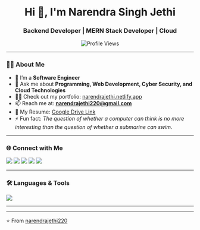 <h1 align="center">Hi 👋, I'm Narendra Singh Jethi</h1>
<h3 align="center">Backend Developer | MERN Stack Developer | Cloud </h3>

<p align="center">
  <img src="https://komarev.com/ghpvc/?username=narendrajethi220&label=Profile%20Views&color=0e75b6&style=flat" alt="Profile Views" />
<!--   <a href="https://github.com/ryo-ma/github-profile-trophy"><img src="https://github-profile-trophy.vercel.app/?username=narendrajethi220&theme=onedark&margin-w=10&margin-h=10&column=7" alt="Trophies" /></a> -->
</p>

---

### 👨‍💻 About Me  
- 🌱 I’m a **Software Engineer**  
- 💬 Ask me about **Programming, Web Development, Cyber Security, and Cloud Technologies**  
- 👨‍💻 Check out my portfolio: [narendrajethi.netlify.app](https://narendrajethi.netlify.app/)  
- 📫 Reach me at: **narendrajethi220@gmail.com**  
- 📄 My Resume: [Google Drive Link](https://drive.google.com/file/d/19FSO0JiuPxP6sstDrHYrtuSzWpfkUioT/view?usp=sharing)  
- ⚡ Fun fact: *The question of whether a computer can think is no more interesting than the question of whether a submarine can swim*.  

---

### 🌐 Connect with Me  
<p align="left">
<a href="https://linkedin.com/in/narendra-singh-jethi-4b701b195" target="_blank"><img src="https://img.shields.io/badge/LinkedIn-0077B5.svg?&style=for-the-badge&logo=linkedin&logoColor=white" /></a>
<a href="https://instagram.com/_narendrajethi" target="_blank"><img src="https://img.shields.io/badge/Instagram-E4405F.svg?&style=for-the-badge&logo=instagram&logoColor=white" /></a>
<a href="https://www.hackerrank.com/narendrajethi220" target="_blank"><img src="https://img.shields.io/badge/Hackerrank-2EC866.svg?&style=for-the-badge&logo=hackerrank&logoColor=white" /></a>
<a href="https://www.leetcode.com/narendrajethi" target="_blank"><img src="https://img.shields.io/badge/LeetCode-FFA116.svg?&style=for-the-badge&logo=leetcode&logoColor=white" /></a>
<a href="https://auth.geeksforgeeks.org/user/narendrajethi" target="_blank"><img src="https://img.shields.io/badge/GeeksforGeeks-2F8D46.svg?&style=for-the-badge&logo=geeksforgeeks&logoColor=white" /></a>

</p>

---

### 🛠️ Languages & Tools  
<p align="left"> 
  <img src="https://skillicons.dev/icons?i=html,css,js,react,nodejs,express,mongodb,mysql,java,php,bootstrap,git,linux,azure,gcp,postman" />
</p>

---

<!--  ### 📊 GitHub Stats  -->
<p align="center">
<!--   <img src="https://github-readme-stats.vercel.app/api/top-langs?username=narendrajethi220&show_icons=true&locale=en&layout=compact&theme=radical" alt="Top Languages" /> -->
</p>

<p align="center">
<!--   <img src="https://github-readme-stats.vercel.app/api?username=narendrajethi220&show_icons=true&locale=en&theme=radical" alt="GitHub Stats" /> -->
</p>

<!-- <p align="center"> -->
<!--   <img src="https://github-readme-streak-stats.herokuapp.com/?user=narendrajethi220&theme=radical" alt="GitHub Streak" /> -->
<!-- </p> -->

---

⭐️ From [narendrajethi220](https://github.com/narendrajethi220)
